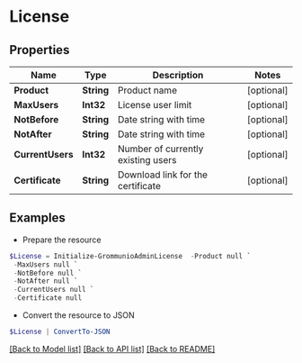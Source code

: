 # License
## Properties

Name | Type | Description | Notes
------------ | ------------- | ------------- | -------------
**Product** | **String** | Product name | [optional] 
**MaxUsers** | **Int32** | License user limit | [optional] 
**NotBefore** | **String** | Date string with time | [optional] 
**NotAfter** | **String** | Date string with time | [optional] 
**CurrentUsers** | **Int32** | Number of currently existing users | [optional] 
**Certificate** | **String** | Download link for the certificate | [optional] 

## Examples

- Prepare the resource
```powershell
$License = Initialize-GrommunioAdminLicense  -Product null `
 -MaxUsers null `
 -NotBefore null `
 -NotAfter null `
 -CurrentUsers null `
 -Certificate null
```

- Convert the resource to JSON
```powershell
$License | ConvertTo-JSON
```

[[Back to Model list]](../README.md#documentation-for-models) [[Back to API list]](../README.md#documentation-for-api-endpoints) [[Back to README]](../README.md)

